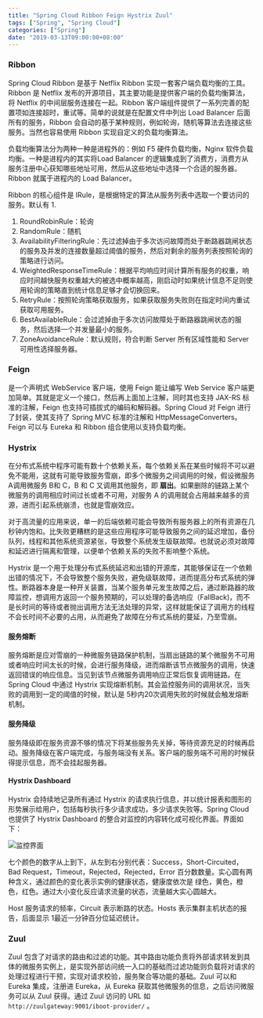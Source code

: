 ```yaml
---
title: "Spring Cloud Ribbon Feign Hystrix Zuul"
tags: ["Spring", "Spring Cloud"]
categories: ["Spring"]
date: "2019-03-13T09:00:00+08:00"
---
```


### Ribbon

Spring Cloud Ribbon 是基于 Netflix Ribbon 实现一套客户端负载均衡的工具。Ribbon 是 Netflix 发布的开源项目，其主要功能是提供客户端的负载均衡算法，将 Netflix 的中间层服务连接在一起。Ribbon 客户端组件提供了一系列完善的配置项如连接超时，重试等。简单的说就是在配置文件中列出 Load Balancer 后面所有的服务，Ribbon 会自动的基于某种规则，例如轮询，随机等算法去连接这些服务。当然也容易使用 Ribbon 实现自定义的负载均衡算法。

负载均衡算法分为两种一种是进程外的：例如 F5 硬件负载均衡，Nginx 软件负载均衡。一种是进程内的其实将Load Balancer 的逻辑集成到了消费方，消费方从服务注册中心获知哪些地址可用，然后从这些地址中选择一个合适的服务器。Ribbon 就属于进程内的 Load Balancer。

Ribbon 的核心组件是 IRule，是根据特定的算法从服务列表中选取一个要访问的服务。默认有 1. 

1. RoundRobinRule：轮询
2. RandomRule：随机
3. AvailabilityFilteringRule：先过滤掉由于多次访问故障而处于断路器跳闸状态的服务及并发的连接数量超过阈值的服务，然后对剩余的服务列表按照轮询的策略进行访问。
4. WeightedResponseTimeRule：根据平均响应时间计算所有服务的权重，响应时间越快服务权重越大的被选中概率越高，刚启动时如果统计信息不足则使用轮询的策略直到统计信息足够才会切换回来。
5. RetryRule：按照轮询策略获取服务，如果获取服务失败则在指定时间内重试获取可用服务。
6. BestAvailableRule：会过滤掉由于多次访问故障处于断路器跳闸状态的服务，然后选择一个并发量最小的服务。
7. ZoneAvoidanceRule：默认规则，符合判断 Server 所有区域性能和 Server 可用性选择服务器。

### Feign

是一个声明式 WebService 客户端，使用 Feign 能让编写 Web Service 客户端更加简单。其就是定义一个接口，然后再上面加上注解，同时其也支持 JAX-RS 标准的注解，Feign 也支持可插拔式的编码和解码器。Spring Cloud 对 Feign 进行了封装，使其支持了 Spring MVC 标准的注解和 HttpMessageConverters。 Feign 可以与 Eureka 和 Ribbon 组合使用以支持负载均衡。

### Hystrix

在分布式系统中程序可能有数十个依赖关系，每个依赖关系在某些时候将不可以避免不能用，这就有可能导致服务雪崩，即多个微服务之间调用的时候，假设微服务 A调用微服务 B和 C，B 和 C 又调用其他服务，即 **扇出**。如果删除的链路上某个微服务的调用相应时间过长或者不可用，对服务 A 的调用就会占用越来越多的资源，进而引起系统崩溃，也就是雪崩效应。

对于高流量的应用来说，单一的后端依赖可能会导致所有服务器上的所有资源在几秒钟内饱和。比失败更糟糕的是这些应用程序可能导致服务之间的延迟增加，备份队列，线程和其他系统资源紧张，导致整个系统发生级联故障。也就说必须对故障和延迟进行隔离和管理，以便单个依赖关系的失败不影响整个系统。

Hystrix 是一个用于处理分布式系统延迟和出错的开源库，其能够保证在一个依赖出错的情况下，不会导致整个服务失败，避免级联故障，进而提高分布式系统的弹性。断路器本身是一种开关装置，当某个服务单元发生故障之后，通过断路器的故障监控，想调用方返回一个服务预期的，可以处理的备选响应（FallBack)，而不是长时间的等待或者抛出调用方法无法处理的异常，这样就能保证了调用方的线程不会长时间不必要的占用，从而避免了故障在分布式系统的蔓延，乃至雪崩。

#### 服务熔断

服务熔断是应对雪崩的一种微服务链路保护机制，当扇出链路的某个微服务不可用或者响应时间太长的时候，会进行服务降级，进而熔断该节点微服务的调用，快速返回错误的响应信息。当见到该节点微服务调用响应正常后恢复调用链路。在 Spring Cloud 中通过 Hystrix 实现熔断机制。其会监控服务间的调用状况，当失败的调用到一定的阈值的时候，默认是 5秒内20次调用失败的时候就会触发熔断机制。

#### 服务降级

服务降级即在服务资源不够的情况下将某些服务先关掉，等待资源充足的时候再启动。服务降级在客户端完成，与服务端没有关系。客户端的服务端不可用的时候获得提示信息，而不会挂起服务器。

#### Hystrix Dashboard

Hystrix 会持续地记录所有通过 Hystrix 的请求执行信息，并以统计报表和图形的形势展示给用户，包括每秒执行多少请求成功，多少请求失败等。Spring Cloud 也提供了 Hystrix Dashboard 的整合对监控的内容转化成可视化界面。界面如下：

![监控界面](http://img.programya.com/20200111184406.png)

七个颜色的数字从上到下，从左到右分别代表：Success，Short-Circuited，Bad Request，Timeout，Rejected，Rejected，Error 百分数数量。实心圆有两种含义，通过颜色的变化表示实例的健康状态，健康度依次是  绿色，黄色，橙色，红色。通过大小变化反应请求流量的状态，流量越大实心圆越大。

Host 服务请求的频率，Circuit 表示断路的状态。Hosts 表示集群主机状态的报告，后面显示 1最近一分钟百分位延迟统计。

### Zuul

Zuul 包含了对请求的路由和过滤的功能。其中路由功能负责将外部请求转发到具体的微服务实例上，是实现外部访问统一入口的基础而过滤功能则负载将对请求的处理过程进行干预，实现对请求校验，服务聚合等功能的基础。Zuul 可以和 Eureka 集成，注册进 Eureka，从 Eureka 获取其他微服务的信息，之后访问微服务可以从 Zuul 获得。通过 Zuul 访问的 URL 如 `http://zuulgateway:9001/iboot-provider/` 。